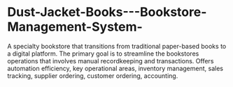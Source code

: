 # Dust-Jacket-Books---Bookstore-Management-System-
A specialty bookstore that transitions from traditional paper-based books to a digital platform. The primary goal is to streamline the bookstores operations that involves manual recordkeeping and transactions. Offers automation efficiency, key operational areas, inventory management, sales tracking, supplier ordering, customer ordering, accounting.
